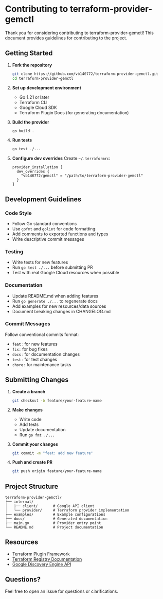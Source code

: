 # Contributing to terraform-provider-gemctl

Thank you for considering contributing to terraform-provider-gemctl! This document provides guidelines for contributing to the project.

## Getting Started

1. **Fork the repository**
   ```bash
   git clone https://github.com/vb140772/terraform-provider-gemctl.git
   cd terraform-provider-gemctl
   ```

2. **Set up development environment**
   - Go 1.21 or later
   - Terraform CLI
   - Google Cloud SDK
   - Terraform Plugin Docs (for generating documentation)

3. **Build the provider**
   ```bash
   go build .
   ```

4. **Run tests**
   ```bash
   go test ./...
   ```

5. **Configure dev overrides**
   Create `~/.terraformrc`:
   ```
   provider_installation {
     dev_overrides {
       "vb140772/gemctl" = "/path/to/terraform-provider-gemctl"
     }
   }
   ```

## Development Guidelines

### Code Style
- Follow Go standard conventions
- Use `gofmt` and `golint` for code formatting
- Add comments to exported functions and types
- Write descriptive commit messages

### Testing
- Write tests for new features
- Run `go test ./...` before submitting PR
- Test with real Google Cloud resources when possible

### Documentation
- Update README.md when adding features
- Run `go generate ./...` to regenerate docs
- Add examples for new resources/data sources
- Document breaking changes in CHANGELOG.md

### Commit Messages
Follow conventional commits format:
- `feat:` for new features
- `fix:` for bug fixes
- `docs:` for documentation changes
- `test:` for test changes
- `chore:` for maintenance tasks

## Submitting Changes

1. **Create a branch**
   ```bash
   git checkout -b feature/your-feature-name
   ```

2. **Make changes**
   - Write code
   - Add tests
   - Update documentation
   - Run `go fmt ./...`

3. **Commit your changes**
   ```bash
   git commit -m "feat: add new feature"
   ```

4. **Push and create PR**
   ```bash
   git push origin feature/your-feature-name
   ```

## Project Structure

```
terraform-provider-gemctl/
├── internal/
│   ├── client/       # Google API client
│   └── provider/     # Terraform provider implementation
├── examples/         # Example configurations
├── docs/             # Generated documentation
├── main.go           # Provider entry point
└── README.md         # Project documentation
```

## Resources

- [Terraform Plugin Framework](https://developer.hashicorp.com/terraform/plugin)
- [Terraform Registry Documentation](https://developer.hashicorp.com/terraform/registry/providers/docs)
- [Google Discovery Engine API](https://cloud.google.com/generative-ai-app-builder/docs)

## Questions?

Feel free to open an issue for questions or clarifications.

